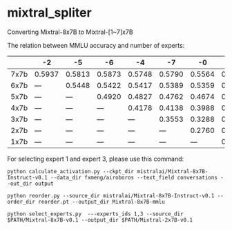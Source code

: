 # mixtral_spliter
Converting Mixtral-8x7B to Mixtral-[1~7]x7B 

The relation between MMLU accuracy and number of experts:

|  | -2 | -5 | -6 | -4 | -7 | -0 | -1 | -3 |
| --- | --- | --- | --- | --- | --- | --- | --- | --- |
| 7x7b | 0.5937 | 0.5813 | 0.5873 | 0.5748 | 0.5790 | 0.5564 | 0.5179 | 0.0040 |
| 6x7b | — | 0.5448 | 0.5422 | 0.5417 | 0.5389 | 0.5359 | 0.4671 | 0.0296 |
| 5x7b | — | — | 0.4920 | 0.4827 | 0.4762 | 0.4674 | 0.3490 | 0.0004 |
| 4x7b | — | — | — | 0.4178 | 0.4138 | 0.3988 | 0.2918 | 0.0002 |
| 3x7b | — | — | — | — | 0.3553 | 0.3288 | 0.2723 | 0.2524 |
| 2x7b | — | — | — | — | — | 0.2760 | 0.2624 | 0.2510 |
| 1x7b | — | — | — | — | — | — | 0.2408 | 0.0028 |

For selecting expert 1 and expert 3, please use this command:
```
python calculate_activation.py --ckpt_dir mistralai/Mixtral-8x7B-Instruct-v0.1 --data_dir fxmeng/airoboros --text_field conversations --out_dir output

python reorder.py --source_dir mistralai/Mixtral-8x7B-Instruct-v0.1 --order_dir reorder.pt --output_dir Mixtral-8x7B-mmlu

python select_experts.py  ---experts_ids 1,3 --source_dir $PATH/Mixtral-8x7B-v0.1 --output_dir $PATH/Mixtral-2x7B-v0.1
```
